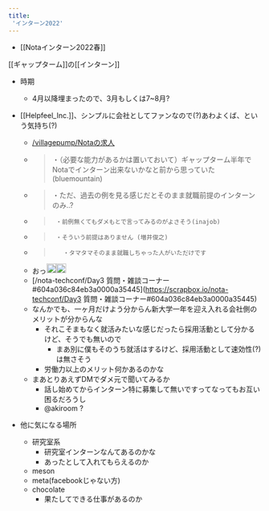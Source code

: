 ```yaml
---
title:
 'インターン2022'
---
```


- [[Notaインターン2022春]]

[[ギャップターム]]の[[インターン]]

- 時期
    - 4月以降埋まったので、3月もしくは7~8月?

- [[Helpfeel_Inc.]]、シンプルに会社としてファンなので(?)あわよくば、という気持ち(?)
    - [/villagepump/Notaの求人](https://scrapbox.io/villagepump/Notaの求人)
    - > ・（必要な能力があるかは置いておいて）ギャップターム半年でNotaでインターン出来ないかなと前から思っていた(bluemountain)
    - >    ・ただ、過去の例を見る感じだとそのまま就職前提のインターンのみ..?
    - >      ・前例無くてもダメもとで言ってみるのがよさそう(inajob)
    - >      ・そういう前提はありません (増井俊之)
    - >        ・タマタマそのまま就職しちゃった人がいただけです
    - おっ<img src='https://scrapbox.io/api/pages/blu3mo-public/blu3mo/icon' alt='blu3mo.icon' height="19.5"/><img src='https://scrapbox.io/api/pages/blu3mo-public/blu3mo/icon' alt='blu3mo.icon' height="19.5"/>
    - [/nota-techconf/Day3 質問・雑談コーナー#604a036c84eb3a0000a35445](https://scrapbox.io/nota-techconf/Day3 質問・雑談コーナー#604a036c84eb3a0000a35445)
    - なんかでも、一ヶ月だけよう分からん新大学一年を迎え入れる会社側のメリットが分からんな
        - それこそまもなく就活みたいな感じだったら採用活動として分かるけど、そうでも無いので
            - まあ別に僕もそのうち就活はするけど、採用活動として速効性(?)は無さそう
        - 労働力以上のメリット何かあるのかな
    - まあとりあえずDMでダメ元で聞いてみるか
        - 話し始めてからインターン特に募集して無いですってなってもお互い困るだろうし
        - @akiroom ?

- 他に気になる場所
    - 研究室系
        - 研究室インターンなんてあるのかな
        - あったとして入れてもらえるのか
    - meson
    - meta(facebookじゃない方)
    - chocolate
        - 果たしてできる仕事があるのか


